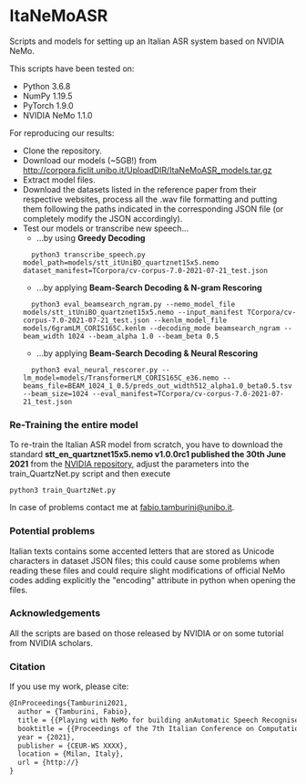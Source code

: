 # ItaNeMoASR
Scripts and models for setting up an Italian ASR system based on NVIDIA NeMo.

This scripts have been tested on:
- Python 3.6.8
- NumPy 1.19.5
- PyTorch 1.9.0
- NVIDIA NeMo 1.1.0

For reproducing our results:
- Clone the repository.
- Download our models (~5GB!) from http://corpora.ficlit.unibo.it/UploadDIR/ItaNeMoASR_models.tar.gz
- Extract model files.
- Download the datasets listed in the reference paper from their respective websites, process all the .wav file formatting and putting them following the paths indicated in the corresponding JSON file (or completely modify the JSON accordingly).
- Test our models or transcribe new speech...
  - ...by using **Greedy Decoding**
  ```
    python3 transcribe_speech.py model_path=models/stt_itUniBO_quartznet15x5.nemo dataset_manifest=TCorpora/cv-corpus-7.0-2021-07-21_test.json 
  ```
  - ...by applying **Beam-Search Decoding & N-gram Rescoring**
  ```
    python3 eval_beamsearch_ngram.py --nemo_model_file models/stt_itUniBO_quartznet15x5.nemo --input_manifest TCorpora/cv-corpus-7.0-2021-07-21_test.json --kenlm_model_file models/6gramLM_CORIS165C.kenlm --decoding_mode beamsearch_ngram --beam_width 1024 --beam_alpha 1.0 --beam_beta 0.5 
  ```
  - ...by applying **Beam-Search Decoding & Neural Rescoring**
  ```
    python3 eval_neural_rescorer.py --lm_model=models/TransformerLM_CORIS165C_e36.nemo --beams_file=BEAM_1024_1_0.5/preds_out_width512_alpha1.0_beta0.5.tsv --beam_size=1024 --eval_manifest=TCorpora/cv-corpus-7.0-2021-07-21_test.json 
  ```

### Re-Training the entire model
To re-train the Italian ASR model from scratch, you have to download the standard **stt_en_quartznet15x5.nemo v1.0.0rc1 published the 30th June 2021** from the [NVIDIA repository](https://catalog.ngc.nvidia.com/orgs/nvidia/teams/nemo/models/stt_en_quartznet15x5), adjust the parameters into the train_QuartzNet.py script and then execute
```
python3 train_QuartzNet.py
```
In case of problems contact me at <fabio.tamburini@unibo.it>.

### Potential problems
Italian texts contains some accented letters that are stored as Unicode characters in dataset JSON files; this could cause some problems when reading these files and could require slight modifications of official NeMo codes adding explicitly the "encoding" attribute in python when opening the files.

### Acknowledgements
All the scripts are based on those released by NVIDIA or on some tutorial from NVIDIA scholars.

### Citation

If you use my work, please cite:
```tex
@InProceedings{Tamburini2021,
  author = {Tamburini, Fabio},
  title = {{Playing with NeMo for building anAutomatic Speech Recogniser for Italian}},
  booktitle = {{Proceedings of the 7th Italian Conference on Computational Linguistics - CLIC-it 2021}},
  year = {2021},
  publisher = {CEUR-WS XXXX},
  location = {Milan, Italy},
  url = {http://}
}
```
